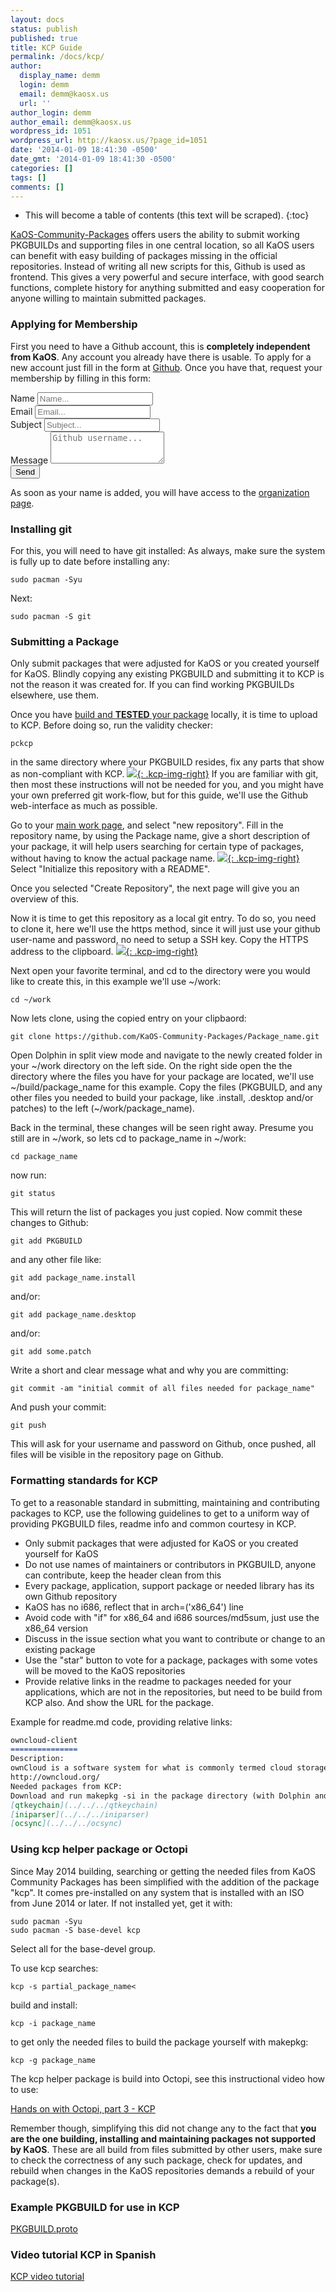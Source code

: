 ```yaml
---
layout: docs
status: publish
published: true
title: KCP Guide
permalink: /docs/kcp/
author:
  display_name: demm
  login: demm
  email: demm@kaosx.us
  url: ''
author_login: demm
author_email: demm@kaosx.us
wordpress_id: 1051
wordpress_url: http://kaosx.us/?page_id=1051
date: '2014-01-09 18:41:30 -0500'
date_gmt: '2014-01-09 18:41:30 -0500'
categories: []
tags: []
comments: []
---
```

* This will become a table of contents (this text will be scraped).
{:toc}

[KaOS-Community-Packages](https://github.com/KaOS-Community-Packages) offers users the ability to submit working PKGBUILDs and supporting files in one central location, so all KaOS users can benefit with easy building of packages missing in the official repositories. Instead of writing all new scripts for this, Github is used as frontend. This gives a very powerful and secure interface, with good search functions, complete history for anything submitted and easy cooperation for anyone willing to maintain submitted packages.

### Applying for Membership

First you need to have a Github account, this is **completely independent from KaOS**. Any account you already have there is usable. To apply for a new account just fill in the form at [Github](https://github.com/).
Once you have that, request your membership by filling in this form: 

<form class="form-group" role="form" action="https://formspree.io/veritasfarm@gmail.com" method="POST">
    <div class="form-group">
        <label for="name">Name</label>
        <input name="name" id="name" placeholder="Name..." class="form-control" type="text" required>
    </div>
    <div class="form-group">
        <label for="email">Email</label>
        <input name="email" id="email" placeholder="Email..." class="form-control" type="email" required>
    </div>
    <div class="form-group">
        <label for="subject">Subject</label>
        <input name="subject" id="subject" placeholder="Subject..." class="form-control" type="text" required>
    </div>
    <div class="form-group">
        <label for="message">Message</label>
        <textarea name="message" id="message" placeholder="Github username..." class="form-control" rows="3" cols="20"></textarea>
    </div>
    <div class="form-group">
        <input value="Send" class="form-control" type="submit">
        <input type="hidden" name="_next" value="/docs/kcp_submit/" />
    </div>
    <div>
        <input type="text" name="_gotcha" style="display:none" />
    </div>
</form>

As soon as your name is added, you will have access to the [organization page](https://github.com/organizations/KaOS-Community-Packages/).

### Installing git

For this, you will need to have git installed:
As always, make sure the system is fully up to date before installing any:

```
sudo pacman -Syu
```

Next:

```
sudo pacman -S git
```

### Submitting a Package

Only submit packages that were adjusted for KaOS or you created yourself for KaOS. Blindly copying any existing PKGBUILD and submitting it to KCP is not the reason it was created for. If you can find working PKGBUILDs elsewhere, use them.

Once you have [build and **TESTED** your package](/docs/package/) locally, it is time to upload to KCP.  Before doing so, run the validity checker:

```
pckcp
```

in the same directory where your PKGBUILD resides, fix any parts that show as non-compliant with KCP. 
[![](/wp-content/uploads/2014/01/snapshot22.png){: .kcp-img-right}](/wp-content/uploads/2014/01/snapshot22.png) 
If you are familiar with git, then most these instructions will not be needed for you, and you might have your own preferred git work-flow, but for this guide, we'll use the Github web-interface as much as possible.

Go to your [main work page](https://github.com/organizations/KaOS-Community-Packages), and select "new repository". Fill in the repository name, by using the Package name, give a short description of your package, it will help users searching for certain type of packages, without having to know the actual package name.
[![](/wp-content/uploads/2014/01/snapshot31.png){: .kcp-img-right}](/wp-content/uploads/2014/01/snapshot31.png)
Select "Initialize this repository with a README".

Once you selected "Create Repository", the next page will give you an overview of this.

Now it is time to get this repository as a local git entry. To do so, you need to clone it, here we'll use the https method, since it will just use your github user-name and password, no need to setup a SSH key. Copy the HTTPS address to the clipboard.
[![](/wp-content/uploads/2014/01/snapshot4.png){: .kcp-img-right}](/wp-content/uploads/2014/01/snapshot4.png)

Next open your favorite terminal, and cd to the directory were you would like to create this, in this example we'll use ~/work:

```
cd ~/work
```

Now lets clone, using the copied entry on your clipbaord:

```
git clone https://github.com/KaOS-Community-Packages/Package_name.git
```

Open Dolphin in split view mode and navigate to the newly created folder in your ~/work directory on the left side. On the right side open the the directory where the files you have for your package are located, we'll use ~/build/package_name for this example. Copy the files (PKGBUILD, and any other files you needed to build your package, like .install, .desktop and/or patches) to the left (~/work/package_name).

Back in the terminal, these changes will be seen right away. Presume you still are in ~/work, so lets cd to package_name in ~/work:

```
cd package_name
```

now run:

```
git status
```

This will return the list of packages you just copied.
Now commit these changes to Github:

```
git add PKGBUILD
```

and any other file like:

```
git add package_name.install
```

and/or:

```
git add package_name.desktop
```

and/or:

```
git add some.patch
```

Write a short and clear message what and why you are committing:

```
git commit -am "initial commit of all files needed for package_name"
```

And push your commit:

```
git push
```

This will ask for your username and password on Github, once pushed, all files will be visible in the repository page on Github.

### Formatting standards for KCP

To get to a reasonable standard in submitting, maintaining and contributing packages to KCP, use the following guidelines to get to a uniform way of providing PKGBUILD files, readme info and common courtesy in KCP.


* Only submit packages that were adjusted for KaOS or you created yourself for KaOS
* Do not use names of maintainers or contributors in PKGBUILD, anyone can contribute, keep the header clean from this
* Every package, application, support package or needed library has its own Github repository
* KaOS has no i686, reflect that in arch=('x86_64') line
* Avoid code with "if" for x86_64 and i686 sources/md5sum, just use the x86_64 version
* Discuss in the issue section what you want to contribute or change to an existing package
* Use the "star" button to vote for a package, packages with some votes will be moved to the KaOS repositories
* Provide relative links in the readme to packages needed for your applications, which are not in the repositories, but need to be build from KCP also. And show the URL for the package.

Example for readme.md code, providing relative links:

```markdown
owncloud-client
===============
Description:
ownCloud is a software system for what is commonly termed cloud storage, for your personal Server.
http://owncloud.org/
Needed packages from KCP:
Download and run makepkg -si in the package directory (with Dolphin and F4):
[qtkeychain](../../../qtkeychain)
[iniparser](../../../iniparser)
[ocsync](../../../ocsync)
```

### Using kcp helper package or Octopi

Since May 2014 building, searching or getting the needed files from KaOS Community Packages has been simplified with the addition of the package "kcp". It comes pre-installed on any system that is installed with an ISO from June 2014 or later.
If not installed yet, get it with:

```
sudo pacman -Syu
sudo pacman -S base-devel kcp
```

Select all for the base-devel group.

To use kcp
searches:

```
kcp -s partial_package_name<
```

build and install:

```
kcp -i package_name
```

to get only the needed files to build the package yourself with makepkg:

```
kcp -g package_name
```

The kcp helper package is build into Octopi, see this instructional video how to use:

[Hands on with Octopi, part 3 - KCP](http://kaosx.us/media/octopi_kcp.webm)

Remember though, simplifying this did not change any to the fact that **you are the one building, installing and maintaining packages not supported by KaOS**. These are all build from files submitted by other users, make sure to check the correctness of any such package, check for updates, and rebuild when changes in the KaOS repositories demands a rebuild of your package(s).

### Example PKGBUILD for use in KCP

[PKGBUILD.proto](http://kaosx.us/media/kaos-pkgbuild-proto.txt)

### Video tutorial KCP in Spanish

[KCP video tutorial](https://www.youtube.com/v/4DIMhgZpfqQ&autoplay=1)
